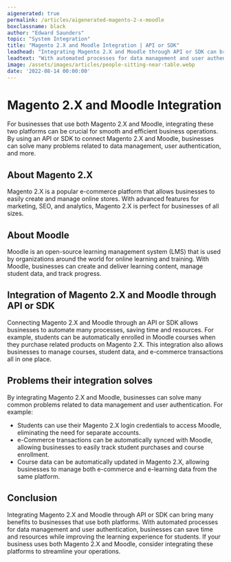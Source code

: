 ```yaml
---
aigenerated: true
permalink: /articles/aigenerated-magento-2-x-moodle
boxclassname: black
author: "Edward Saunders"
topic: "System Integration"
title: "Magento 2.X and Moodle Integration | API or SDK"
leadhead: "Integrating Magento 2.X and Moodle through API or SDK can bring many benefits to businesses that use both platforms"
leadtext: "With automated processes for data management and user authentication, businesses can save time and resources while improving the learning experience for students. If your business uses both Magento 2.X and Moodle, consider integrating these platforms to streamline your operations."
image: /assets/images/articles/people-sitting-near-table.webp
date: '2022-08-14 00:00:00'
---
```

<div class="arttext">	<h1>Magento 2.X and Moodle Integration</h1>
	<p>For businesses that use both Magento 2.X and Moodle, integrating these two platforms can be crucial for smooth and efficient business operations. By using an API or SDK to connect Magento 2.X and Moodle, businesses can solve many problems related to data management, user authentication, and more.</p>
	<h2>About Magento 2.X</h2>
	<p>Magento 2.X is a popular e-commerce platform that allows businesses to easily create and manage online stores. With advanced features for marketing, SEO, and analytics, Magento 2.X is perfect for businesses of all sizes.</p>
	<h2>About Moodle</h2>
	<p>Moodle is an open-source learning management system (LMS) that is used by organizations around the world for online learning and training. With Moodle, businesses can create and deliver learning content, manage student data, and track progress.</p>
	<h2>Integration of Magento 2.X and Moodle through API or SDK</h2>
	<p>Connecting Magento 2.X and Moodle through an API or SDK allows businesses to automate many processes, saving time and resources. For example, students can be automatically enrolled in Moodle courses when they purchase related products on Magento 2.X. This integration also allows businesses to manage courses, student data, and e-commerce transactions all in one place.</p>
	<h2>Problems their integration solves</h2>
	<p>By integrating Magento 2.X and Moodle, businesses can solve many common problems related to data management and user authentication. For example:</p>
	<ul>
		<li>Students can use their Magento 2.X login credentials to access Moodle, eliminating the need for separate accounts.</li>
		<li>e-Commerce transactions can be automatically synced with Moodle, allowing businesses to easily track student purchases and course enrollment.</li>
		<li>Course data can be automatically updated in Magento 2.X, allowing businesses to manage both e-commerce and e-learning data from the same platform.</li>
	</ul>
	<h2>Conclusion</h2>
	<p>Integrating Magento 2.X and Moodle through API or SDK can bring many benefits to businesses that use both platforms. With automated processes for data management and user authentication, businesses can save time and resources while improving the learning experience for students. If your business uses both Magento 2.X and Moodle, consider integrating these platforms to streamline your operations.</p>
</div>